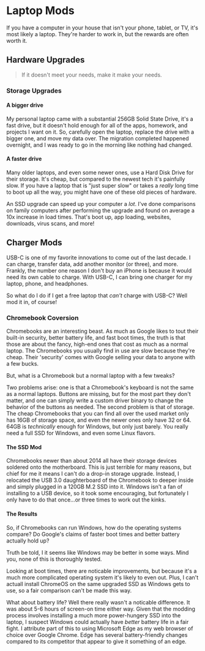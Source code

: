 # Laptop Mods

If you have a computer in your house that isn't your phone, tablet, or TV, it's most likely a laptop. 
They're harder to work in, but the rewards are often worth it.

## Hardware Upgrades
> If it doesn't meet your needs, make it make your needs.

### Storage Upgrades
#### A bigger drive

My personal laptop came with a substantial 256GB Solid State Drive, it's a fast drive, but it doesn't hold enough for all of the apps, homework, and projects I want on it.
So, carefully open the laptop, replace the drive with a bigger one, and move my data over. 
The migration completed happened overnight, and I was ready to go in the morning like nothing had changed.

#### A faster drive

Many older laptops, and even some newer ones, use a Hard Disk Drive for their storage. It's cheap, but compared to the newest tech it's painfully slow.
If you have a laptop that is "just super slow" or takes a *really* long time to boot up all the way, you might have one of these old pieces of hardware.

An SSD upgrade can speed up your computer a *lot*. 
I've done comparisons on family computers after performing the upgrade and found on average a 10x increase in load times.
That's boot up, app loading, websites, downloads, virus scans, and more!

## Charger Mods

USB-C is one of my favorite innovations to come out of the last decade. I can charge, transfer data, add another monitor (or three), and more. 
Frankly, the number one reason I don't buy an iPhone is because it would need its own cable to charge. 
With USB-C, I can bring one charger for my laptop, phone, and headphones. 

So what do I do if I get a free laptop that *can't* charge with USB-C? Well mod it in, of course!

### Chromebook Coversion

Chromebooks are an interesting beast.
As much as Google likes to tout their built-in security, better battery life, and fast boot times, the truth is that those are about the fancy, high-end ones that cost as much as a normal laptop.
The Chromebooks you usually find in use are slow because they're cheap. Their 'security' comes with Google selling your data to anyone with a few bucks.

But, what is a Chromebook but a normal laptop with a few tweaks?

Two problems arise: one is that a Chromebook's keyboard is not the same as a normal laptops. 
Buttons are missing, but for the most part they don't matter, and one can simply write a custom driver binary to change the behavior of the buttons as needed.
The second problem is that of storage. The cheap Chromebooks that you can find all over the used market only has 16GB of storage space, and even the newer ones only have 32 or 64.
64GB is *technically* enough for Windows, but only just barely. You really need a full SSD for Windows, and even some Linux flavors.

#### The SSD Mod

Chromebooks newer than about 2014 all have their storage devices soldered onto the motherboard. 
This is just terrible for many reasons, but chief for me it means I can't do a drop-in storage upgrade.
Instead, I relocated the USB 3.0 daughterboard of the Chromebook to deeper inside and simply plugged in a 120GB M.2 SSD into it. 
Windows isn't a fan of installing to a USB device, so it took some encouraging, but fortunately I only have to do that once...or three times to work out the kinks.

#### The Results

So, if Chromebooks can run Windows, how do the operating systems compare? Do Google's claims of faster boot times and better battery actually hold up?

Truth be told, I it seems like Windows may be better in some ways. Mind you, none of this is thoroughly tested.

Looking at boot times, there are noticable improvements, but because it's a much more complicated operating system it's likely to even out. 
Plus, I can't actuall install ChromeOS on the same upgraded SSD as Windows gets to use, so a fair comparison can't be made this way.

What about battery life? Well there really wasn't a noticable difference. It was about 5-6 hours of screen-on time either way. 
Given that the modding process involves installing a much more power-hungery SSD into the laptop, I suspect Windows could actually have *better* battery life in a fair fight.
I attribute part of this to using Microsoft Edge as my web browser of choice over Google Chrome. 
Edge has several battery-friendly changes compared to its competitor that appear to give it something of an edge.
